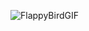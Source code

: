 ![FlappyBirdGIF](https://user-images.githubusercontent.com/86918376/206233550-23378db7-fdec-4182-8d72-c537974e64a2.gif)
